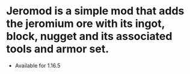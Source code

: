 # Jeromod is a simple mod that adds the jeromium ore with its ingot, block, nugget and its associated tools and armor set.

- Available for 1.16.5
